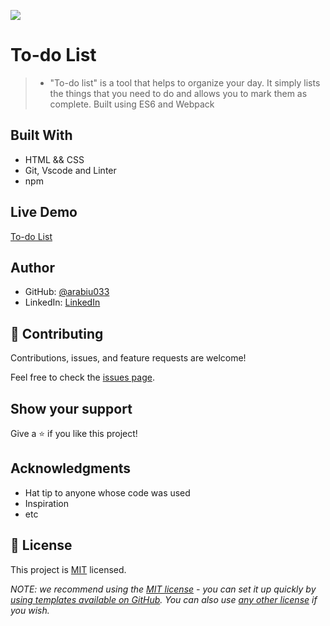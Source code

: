 ![](https://img.shields.io/badge/Microverse-blueviolet)

# To-do List

> - "To-do list" is a tool that helps to organize your day. It simply lists the things that you need to do and allows you to mark them as complete. Built using ES6 and Webpack



## Built With

- HTML && CSS
- Git, Vscode and Linter
- npm

## Live Demo

[To-do List](https://arabiu033.github.io/To_do-list/)

## Author

- GitHub: [@arabiu033](https://github.com/arabiu033)
- LinkedIn: [LinkedIn](https://linkedin.com/in/larabiu033)

## 🤝 Contributing

Contributions, issues, and feature requests are welcome!

Feel free to check the [issues page](../../issues/).

## Show your support

Give a ⭐️ if you like this project!

## Acknowledgments

- Hat tip to anyone whose code was used
- Inspiration
- etc

## 📝 License

This project is [MIT](./LICENSE) licensed.

_NOTE: we recommend using the [MIT license](https://choosealicense.com/licenses/mit/) - you can set it up quickly by [using templates available on GitHub](https://docs.github.com/en/communities/setting-up-your-project-for-healthy-contributions/adding-a-license-to-a-repository). You can also use [any other license](https://choosealicense.com/licenses/) if you wish._
